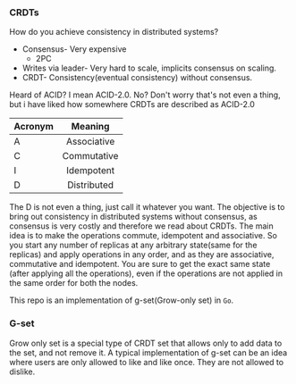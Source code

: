 ### CRDTs
How do you achieve consistency in distributed systems? 
* Consensus- Very expensive
    * 2PC 
* Writes via leader-  Very hard to scale, implicits consensus on scaling.
* CRDT- Consistency(eventual consistency) without consensus.

Heard of ACID? I mean ACID-2.0. No? Don't worry that's not even a thing, but i have liked how somewhere CRDTs are described as ACID-2.0

| Acronym        | Meaning           |
| ------------- |:-------------:|
| A      | Associative |
| C      | Commutative      |
| I | Idempotent      |
| D | Distributed |

The D is not even a thing, just call it whatever you want.
The objective is to bring out consistency in distributed systems without consensus, as consensus is very costly and therefore we read about CRDTs. The main idea is to make the operations commute, idempotent and associative. So you start any number of replicas at any arbitrary state(same for the replicas) and apply operations in any order, and as they are associative, commutative and idempotent. You are sure to get the exact same state (after applying all the operations), even if the operations are not applied in the same order for both the nodes.

This repo is an implementation of g-set(Grow-only set) in ```Go```. 

### G-set
Grow only set is a special type of CRDT set that allows only to add data to the set, and not remove it. A typical implementation of g-set can be an idea where users are only allowed to like and like once. They are not allowed to dislike.